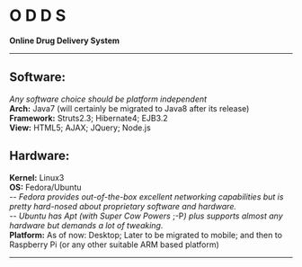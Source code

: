 O D D S
====

<b>Online Drug Delivery System</b><br><hr>

<b>Software:</b><br>
------------------------------------------------------------------------------------
<i><smallcaps>Any software choice should be platform independent</smallcaps></i><br>
<b>Arch:</b>
Java7 (will certainly be migrated to Java8 after its release)
<br>
<b>Framework:</b>
Struts2.3;
Hibernate4;
EJB3.2
<br>
<b>View:</b>
HTML5;
AJAX;
JQuery;
Node.js

<b>Hardware:</b>
------------------------------------------------------------------------------------
<b>Kernel:</b>
Linux3
<br>
<b>OS:</b>
Fedora/Ubuntu<br>
-- <i>Fedora provides out-of-the-box excellent networking capabilities but is pretty hard-nosed about proprietary software and hardware.</i><br>
-- <i>Ubuntu has Apt (with Super Cow Powers </i>;-P<i>) plus supports almost any hardware but demands a lot of tweaking.</i>
<br><b>Platform:</b>
As of now: Desktop;
Later to be migrated to mobile; 
and then to Raspberry Pi (or any other suitable ARM based platform)

<hr>

